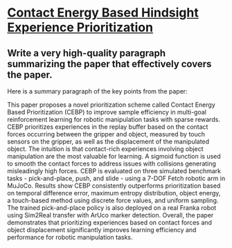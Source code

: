# [Contact Energy Based Hindsight Experience Prioritization](https://arxiv.org/abs/2312.02677)

## Write a very high-quality paragraph summarizing the paper that effectively covers the paper.

 Here is a summary paragraph of the key points from the paper:

This paper proposes a novel prioritization scheme called Contact Energy Based Prioritization (CEBP) to improve sample efficiency in multi-goal reinforcement learning for robotic manipulation tasks with sparse rewards. CEBP prioritizes experiences in the replay buffer based on the contact forces occurring between the gripper and object, measured by touch sensors on the gripper, as well as the displacement of the manipulated object. The intuition is that contact-rich experiences involving object manipulation are the most valuable for learning. A sigmoid function is used to smooth the contact forces to address issues with collisions generating misleadingly high forces. CEBP is evaluated on three simulated benchmark tasks - pick-and-place, push, and slide - using a 7-DOF Fetch robotic arm in MuJoCo. Results show CEBP consistently outperforms prioritization based on temporal difference error, maximum entropy distribution, object energy, a touch-based method using discrete force values, and uniform sampling. The trained pick-and-place policy is also deployed on a real Franka robot using Sim2Real transfer with ArUco marker detection. Overall, the paper demonstrates that prioritizing experiences based on contact forces and object displacement significantly improves learning efficiency and performance for robotic manipulation tasks.
